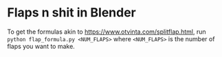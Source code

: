 # Flaps n shit in Blender

To get the formulas akin to https://www.otvinta.com/splitflap.html, run `python flap_formula.py <NUM_FLAPS>` where `<NUM_FLAPS>` is the number of flaps you want to make.
